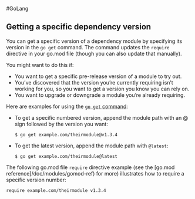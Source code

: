 #GoLang 
## Getting a specific dependency version

You can get a specific version of a dependency module by specifying its version in the `go get` command. The command updates the `require` directive in your go.mod file (though you can also update that manually).

You might want to do this if:

-   You want to get a specific pre-release version of a module to try out.
-   You’ve discovered that the version you’re currently requiring isn’t working for you, so you want to get a version you know you can rely on.
-   You want to upgrade or downgrade a module you’re already requiring.

Here are examples for using the [`go get` command](https://go.dev/ref/mod#go-get):

-   To get a specific numbered version, append the module path with an @ sign followed by the version you want:
    
    ```
    $ go get example.com/theirmodule@v1.3.4
    ```
    
-   To get the latest version, append the module path with `@latest`:
    
    ```
    $ go get example.com/theirmodule@latest
    ```
    

The following go.mod file `require` directive example (see the [go.mod reference]/doc/modules/gomod-ref) for more) illustrates how to require a specific version number:

```
require example.com/theirmodule v1.3.4
```
